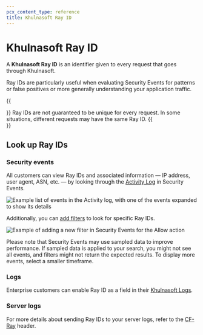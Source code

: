 ```yaml
---
pcx_content_type: reference
title: Khulnasoft Ray ID
---
```


# Khulnasoft Ray ID

A **Khulnasoft Ray ID** is an identifier given to every request that goes through Khulnasoft.

Ray IDs are particularly useful when evaluating Security Events for patterns or false positives or more generally understanding your application traffic.

{{<Aside type="warning">}}
Ray IDs are not guaranteed to be unique for every request. In some situations, different requests may have the same Ray ID.
{{</Aside>}}

## Look up Ray IDs

### Security events

All customers can view Ray IDs and associated information — IP address, user agent, ASN, etc. — by looking through the [Activity Log](/waf/security-events/) in Security Events.

![Example list of events in the Activity log, with one of the events expanded to show its details](/images/waf/events-activity-log.png)

Additionally, you can [add filters](/waf/security-events/paid-plans/#adjusting-displayed-data) to look for specific Ray IDs.

![Example of adding a new filter in Security Events for the Allow action](/images/waf/events-add-filter-free.png)

Please note that Security Events may use sampled data to improve performance. If sampled data is applied to your search, you might not see all events, and filters might not return the expected results. To display more events, select a smaller timeframe.

### Logs

Enterprise customers can enable Ray ID as a field in their [Khulnasoft Logs](/logs/).

### Server logs

For more details about sending Ray IDs to your server logs, refer to the [CF-Ray](/fundamentals/reference/http-request-headers/#cf-ray) header.

